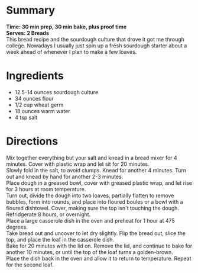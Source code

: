 # Summary
**Time: 30 min prep, 30 min bake, plus proof time**  
**Serves: 2 Breads**  
This bread recipe and the sourdough culture that drove it got me through college. Nowadays I usually just spin up a fresh sourdough starter about a week ahead of whenever I plan to make a few loaves.

# Ingredients
- 12.5-14 ounces sourdough culture
- 34 ounces flour
- 1/2 cup wheat germ
- 18 ounces warm water
- 4 tsp salt


# Directions
Mix together everything but your salt and knead in a bread mixer for 4 minutes. Cover with plastic wrap and let sit for 20 minutes.  
Slowly fold in the salt, to avoid clumps. Knead for another 4 minutes. Turn out and knead by hand for another 2-3 minutes.  
Place dough in a greased bowl, cover with greased plastic wrap, and let rise for 3 hours at room temperature.  
Turn out, divide the dough into two loaves, partially flatten to remove bubbles, form into rounds, and place into floured boules or a bowl with a floured dishtowel. Cover, making sure the top isn't touching the dough. Refridgerate 8 hours, or overnight.  
Place a large casserole dish in the oven and preheat for 1 hour at 475 degrees.  
Take bread out and uncover to let dry slightly. Flip the bread out, slice the top, and place the loaf in the casserole dish.  
Bake for 20 minutes with the lid on. Remove the lid, and continue to bake for another 10 minutes, or until the top of the loaf turns a golden-brown.  
Place the dish back in the oven and allow it to return to temperature. Repeat for the second loaf.

